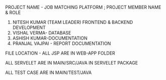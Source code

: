PROJECT NAME - JOB MATCHING PLATFORM ;
PROJECT MEMBER NAME & ROLE 
1. NITESH KUMAR (TEAM LEADER)
   FRONTEND & BACKEND DEVELOPMENT
2. VISHAL VERMA- DATABASE
3. ASHISH KUMAR-DOCUMENTATION
4. PRANJAL VAJPAI - REPORT DOCUMENTATION


FILE LOCATION -
ALL JSP ARE IN WEB-APP FOLDER

ALL SERVELET ARE IN MAIN/SRC/JAVA IN SERVELET PACKAGE 

ALL TEST CASE ARE IN MAIN/TEST/JAVA
